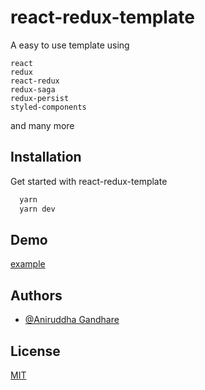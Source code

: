 
# react-redux-template

A easy to use template using 
```
react
redux
react-redux
redux-saga
redux-persist
styled-components

```
and many more



## Installation

Get started with react-redux-template

```bash
  yarn
  yarn dev
```

## Demo

[example](www.example.com)


    
## Authors

- [@Aniruddha Gandhare](https://www.github.com/anirudha4)


## License

[MIT](https://choosealicense.com/licenses/mit/)

